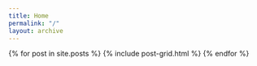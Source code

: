 ```yaml
---
title: Home
permalink: "/"
layout: archive
---
```


<div class="tiles">
{% for post in site.posts %}
	{% include post-grid.html %}
{% endfor %}
</div><!-- /.tiles -->
